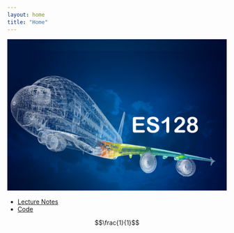 ```yaml
---
layout: home
title: "Home"
---
```


<img src="./assets/CourseImage.png"
     alt="Course Image"
     style="float: center"
     aling="middle"
     width="600px"/>

* [Lecture Notes](./LectureNotes)
* [Code](./code)

$$\frac{1}{1}$$ 
